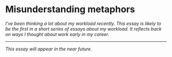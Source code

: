 Misunderstanding metaphors
==========================

*I've been thinking a lot about my workload recently.  This essay is
likely to be the first in a short series of essays about my workload.
It reflects back on ways I thought about work early in my career.*

---

*This essay will appear in the near future.*
